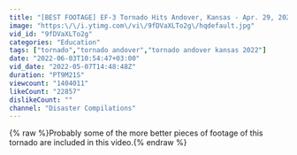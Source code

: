 ```yaml
---
title: "[BEST FOOTAGE] EF-3 Tornado Hits Andover, Kansas - Apr. 29, 2022"
image: "https:\/\/i.ytimg.com\/vi\/9fDVaXLTo2g\/hqdefault.jpg"
vid_id: "9fDVaXLTo2g"
categories: "Education"
tags: ["tornado","tornado andover","tornado andover kansas 2022"]
date: "2022-06-03T10:54:47+03:00"
vid_date: "2022-05-07T14:48:48Z"
duration: "PT9M21S"
viewcount: "1404011"
likeCount: "22857"
dislikeCount: ""
channel: "Disaster Compilations"
---
```

{% raw %}Probably some of the more better pieces of footage of this tornado are included in this video.{% endraw %}
